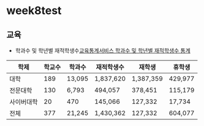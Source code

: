 # week8test

## 교육

* 학과수 및 학년별 재적학생수[교육통계서비스 학과수 및 학년별 재적학생수 통계](https://kess.kedi.re.kr/mobile/stats/school?menuCd=0102&cd=6870&survSeq=2025&itemCode=01&menuId=m_010204&uppCd1=010204&uppCd2=010204&flag=B)


|학제|학교수|학과수|재적학생수|재학생|휴학생|
|------|---|---|---|---|---|
|대학 |189|13,095|1,837,620|1,387,359|429,977|
|전문대학|130|6,793|494,057|378,451|115,179|
|사이버대학|20|470|145,066|127,332|17,734|
|전체|377|21,245|1,430,362|127,332|604,077|